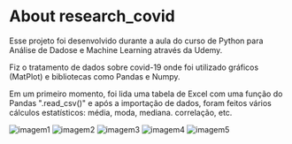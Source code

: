 # About research_covid

Esse projeto foi desenvolvido durante a aula do curso de Python para Análise de Dadose e Machine Learning através da Udemy.

Fiz o tratamento de dados sobre covid-19 onde foi utilizado gráficos (MatPlot) e bibliotecas como Pandas e Numpy.

Em um primeiro momento, foi lida uma tabela de Excel com uma função do Pandas ".read_csv()" e após a importação de dados,
foram feitos vários cálculos estatísticos: média, moda, mediana. correlação, etc.

![imagem1](https://user-images.githubusercontent.com/99563440/218174941-281c8ada-9ab5-4f2e-92bb-816b2070b036.png)
![imagem2](https://user-images.githubusercontent.com/99563440/218174944-c2772a2b-2573-4865-be91-9a27913fc634.png)
![imagem3](https://user-images.githubusercontent.com/99563440/218174946-7d226c5c-cb48-4998-b02f-7c5b341f984f.png)
![imagem4](https://user-images.githubusercontent.com/99563440/218174948-970fa9bb-887f-4c69-9ad2-3c04ddc508a0.png)
![imagem5](https://user-images.githubusercontent.com/99563440/218174949-1fbf69b1-16b4-4058-a2d4-e200f14e81f9.png)
